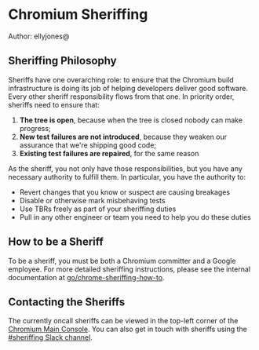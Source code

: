 # Chromium Sheriffing

Author: ellyjones@

## Sheriffing Philosophy

Sheriffs have one overarching role: to ensure that the Chromium build
infrastructure is doing its job of helping developers deliver good software.
Every other sheriff responsibility flows from that one. In priority order,
sheriffs need to ensure that:

1. **The tree is open**, because when the tree is closed nobody can make
   progress;
2. **New test failures are not introduced**, because they weaken our assurance
   that we're shipping good code;
3. **Existing test failures are repaired**, for the same reason

As the sheriff, you not only have those responsibilities, but you have any
necessary authority to fulfill them. In particular, you have the authority to:

* Revert changes that you know or suspect are causing breakages
* Disable or otherwise mark misbehaving tests
* Use TBRs freely as part of your sheriffing duties
* Pull in any other engineer or team you need to help you do these duties

## How to be a Sheriff

To be a sheriff, you must be both a Chromium committer and a Google employee.
For more detailed sheriffing instructions, please see the internal documentation
at
[go/chrome-sheriffing-how-to](https://goto.google.com/chrome-sheriffing-how-to).

## Contacting the Sheriffs

The currently oncall sheriffs can be viewed in the top-left corner of the
[Chromium Main Console](https://ci.chromium.org/p/chromium/g/main/console). You
can also get in touch with sheriffs using the
[#sheriffing Slack channel](https://chromium.slack.com/messages/CGJ5WKRUH/).
